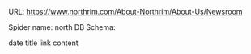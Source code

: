 URL: https://www.northrim.com/About-Northrim/About-Us/Newsroom

Spider name: north
DB Schema:

date
title
link
content
